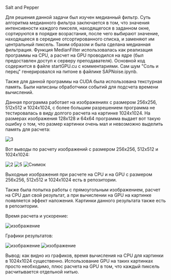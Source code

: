 Salt and Pepper

Для решения данной задачи был изучен медианный фильтр. Суть алгоритма медианного фильтра заключается в том, что значения интенсивности каждого пикселя, находящегося в заданном окне, сортируются в порядке возрастания, после чего выбирают значение, находящееся в середине отсортированного списка, и заменяют им центральный пиксель. Таким образом и была сделана медианная фильтрация. Функция MedianFilter использовалась как реализация программы на CPU, а расчет на GPU проводился на ядре (был предоставлен доступ к серверу преподавателя). Основной код содержится в файле startGPU.cu с комментариями. Сам шум "Соль и перец" генерировался на питоне в файлике SAPNoise.ipynb.

Также для данной программы на CUDA была использована текстурная память. Были написаны обработчики событий для подсчета времени вычислений.

Данная программа работает на изображениях с размером 256х256, 512х512 и 1024х1024, с более большим разрешением программа не тестировалась в виду долгого расчета на картинке 1024х1024. На размерах изображения 128х128 и 64х64 программа выдает вот такую ошибку о том, что размер картинки очень мал и невозможно выделить память для расчета:

![3](https://user-images.githubusercontent.com/70959898/208242948-84061c1e-330e-484e-96e8-c11a7e6352b0.PNG)

Вот выводы по расчету изображений с размером 256х256, 512х512 и 1024х1024:

![2](https://user-images.githubusercontent.com/70959898/208243022-b2336f21-76e9-4e5d-880e-6438cc4a056a.PNG)
![5](https://user-images.githubusercontent.com/70959898/208243033-1a8aaa31-d28b-47e9-93e2-d7c043f9262f.PNG)
![Снимок](https://user-images.githubusercontent.com/70959898/208243039-662041ed-2440-42db-8616-bb43ceba6cdd.PNG)

Выходные изображения при расчете на CPU и на GPU с размером 256х256, 512х512 и 1024х1024 есть в репозитории.

Также была попытка работы с прямоугольным изображением, расчет на CPU дал свой результат, а при вычислении на GPU на картинке появляется эффект наложения. Картинки данного результата также есть в репозитории.

Время расчета и ускорение:

![изображение](https://user-images.githubusercontent.com/70959898/208243397-1533f9f9-317b-42d4-9fe7-e8e7b2fe13a4.png)

Графики результатов:

![изображение](https://user-images.githubusercontent.com/70959898/208244018-ee156ec9-80ab-4359-823d-d79358aa1b17.png)
![изображение](https://user-images.githubusercontent.com/70959898/208244277-d58a13ee-ef4e-43f9-803e-58c0197184c3.png)

Вывод: как видно из графиков, время вычисления на CPU для картинки в 1024х1024 существенно. Использование GPU на таких картинках просто необходимо, плюс расчета на GPU в том, что каждый пиксель расчитывается отдельной нитью.
